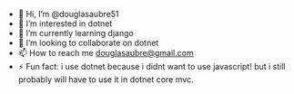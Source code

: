 - 👋 Hi, I’m @douglasaubre51
- 👀 I’m interested in dotnet
- 🌱 I’m currently learning django
- 💞️ I’m looking to collaborate on dotnet
- 📫 How to reach me douglasaubre@gmail.com
- ⚡ Fun fact: i use dotnet because i didnt want to use javascript! but i still probably will have to use it in dotnet core mvc.

<!---
douglasaubre51/douglasaubre51 is a ✨ special ✨ repository because its `README.md` (this file) appears on your GitHub profile.
You can click the Preview link to take a look at your changes.
--->
